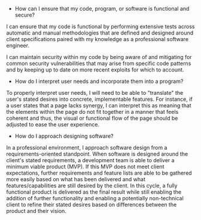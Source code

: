 - How can I ensure that my code, program, or software is functional and secure?

I can ensure that my code is functional by performing extensive tests across automatic and manual methodologies that are defined and designed around client specifications paired with my knowledge as a professional software engineer.

I can maintain security within my code by being aware of and mitigating for common security vulnerabilities that may arise from specific code patterns and by keeping up to date on more recent exploits for which to account.

- How do I interpret user needs and incorporate them into a program?

To properly interpret user needs, I will need to be able to "translate" the user's stated desires into concrete, implementable features. For instance, if a user states that a page lacks synergy, I can interpret this as meaning that the elements within the page do not fit together in a manner that feels coherent and thus, the visual or functional flow of the page should be adjusted to ease the user experience.

- How do I approach designing software?

In a professional environment, I approach software design from a requirements-oriented standpoint. When software is designed around the client's stated requirements, a development team is able to deliver a minimum viable product (MVP). If this MVP does not meet client expectations, further requirements and feature lists are able to be gathered more easily based on what has been delivered and what features/capabilities are still desired by the client. In this cycle, a fully functional product is delivered as the final result while still enabling the addition of further functionality and enabling a potentially non-technical client to refine their stated desires based on differences between the product and their vision.